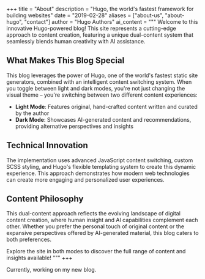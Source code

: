+++
title = "About"
description = "Hugo, the world's fastest framework for building websites"
date = "2019-02-28"
aliases = ["about-us", "about-hugo", "contact"]
author = "Hugo Authors"
ai_content = """
Welcome to this innovative Hugo-powered blog! This site represents a cutting-edge approach to content creation, featuring a unique dual-content system that seamlessly blends human creativity with AI assistance.

## What Makes This Blog Special

This blog leverages the power of Hugo, one of the world's fastest static site generators, combined with an intelligent content switching system. When you toggle between light and dark modes, you're not just changing the visual theme – you're switching between two different content experiences:

- **Light Mode**: Features original, hand-crafted content written and curated by the author
- **Dark Mode**: Showcases AI-generated content and recommendations, providing alternative perspectives and insights

## Technical Innovation

The implementation uses advanced JavaScript content switching, custom SCSS styling, and Hugo's flexible templating system to create this dynamic experience. This approach demonstrates how modern web technologies can create more engaging and personalized user experiences.

## Content Philosophy

This dual-content approach reflects the evolving landscape of digital content creation, where human insight and AI capabilities complement each other. Whether you prefer the personal touch of original content or the expansive perspectives offered by AI-generated material, this blog caters to both preferences.

Explore the site in both modes to discover the full range of content and insights available!
"""
+++

Currently, working on my new blog.
